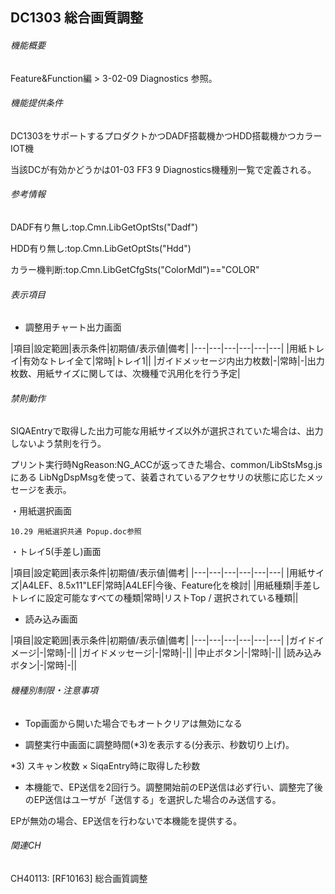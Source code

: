 ## DC1303 総合画質調整

###### 機能概要

Feature&Function編 > 3-02-09 Diagnostics 参照。

###### 機能提供条件

DC1303をサポートするプロダクトかつDADF搭載機かつHDD搭載機かつカラーIOT機

当該DCが有効かどうかは01-03 FF3 9 Diagnostics機種別一覧で定義される。

###### 参考情報

DADF有り無し:top.Cmn.LibGetOptSts("Dadf")

HDD有り無し:top.Cmn.LibGetOptSts("Hdd")

カラー機判断:top.Cmn.LibGetCfgSts("ColorMdl")=="COLOR"
###### 表示項目
- 調整用チャート出力画面

|項目|設定範囲|表示条件|初期値/表示値|備考|
|---|---|---|---|---|---|
|用紙トレイ|有効なトレイ全て|常時|トレイ1||
|ガイドメッセージ内出力枚数|-|常時|-|出力枚数、用紙サイズに関しては、次機種で汎用化を行う予定|


###### 禁則動作

SIQAEntryで取得した出力可能な用紙サイズ以外が選択されていた場合は、出力しないよう禁則を行う。

プリント実行時NgReason:NG\_ACCが返ってきた場合、common/LibStsMsg.js
にある
LibNgDspMsgを使って、装着されているアクセサリの状態に応じたメッセージを表示。

   ・用紙選択画面

    10.29 用紙選択共通 Popup.doc参照

   ・トレイ5(手差し)画面

|項目|設定範囲|表示条件|初期値/表示値|備考|
|---|---|---|---|---|---|
|用紙サイズ|A4LEF、8.5x11"LEF|常時|A4LEF|今後、Feature化を検討|
|用紙種類|手差しトレイに設定可能なすべての種類|常時|リストTop / 選択されている種類||

- 読み込み画面

|項目|設定範囲|表示条件|初期値/表示値|備考|
|---|---|---|---|---|---|
|ガイドイメージ|-|常時|-||
|ガイドメッセージ|-|常時|-||
|中止ボタン|-|常時|-||
|読み込みボタン|-|常時|-||


###### 機種別制限・注意事項

- Top画面から開いた場合でもオートクリアは無効になる

- 調整実行中画面に調整時間(\*3)を表示する(分表示、秒数切り上げ)。

\*3) スキャン枚数 × SiqaEntry時に取得した秒数

- 本機能で、EP送信を2回行う。調整開始前のEP送信は必ず行い、調整完了後のEP送信はユーザが「送信する」を選択した場合のみ送信する。

EPが無効の場合、EP送信を行わないで本機能を提供する。

###### 関連CH

CH40113: \[RF10163\] <SmartSupport>総合画質調整